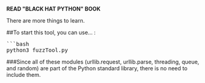 __READ "BLACK HAT PYTHON" BOOK__

There are more things to learn.

##To start this tool, you can use... : 
<pre>
```bash
python3 fuzzTool.py
</pre>

###Since all of these modules (urllib.request, urllib.parse, threading, queue, and random) are part of the Python standard library, there is no need to include them.
